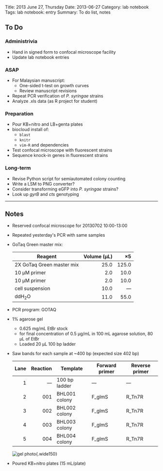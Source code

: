 Title: 2013 June 27, Thursday
Date: 2013-06-27
Category: lab notebook
Tags: lab notebook: entry
Summary: To do list, notes

## To Do ##

### Administrivia ###

- Hand in signed form to confocal microscope facility
- Update lab notebook entries

### ASAP ###

- For Malaysian manuscript:
    - One-sided t-test on growth curves
    - Review manuscript revisions
- Repeat PCR verification of _P. syringae_ strains
- Analyze .xls data (as R project for student)

### Preparation ###
 
- Pour KB+nitro and LB+genta plates
- biocloud install of:
    - `blast`
    - `knitr`
    - `vim-R` and dependencies
- Test confocal microscope with fluorescent strains
- Sequence knock-in genes in fluorescent strains

### Long-term ###

- Revise Python script for semiautomated colony counting
- Write a LSM to PNG converter?
- Consider transforming eGFP into _P. syringae_ strains? 
- Look up _gyrB_ and _cts_ genotyping

***

## Notes ##

- Reserved confocal microscope for 20130702 10:00-13:00
- Repeated yesterday's PCR with same samples
- GoTaq Green master mix:

    Reagent                   |Volume (&micro;L) |&times;5 
    --------------------------|-----------------:|--------:
    2X GoTaq Green master mix |              25.0|    125.0
    10 &micro;M primer        |               2.0|     10.0     
    10 &micro;M primer        |               2.0|     10.0
    cell suspension           |              10.0|  &mdash;
    ddH<sub>2</sub>O          |              11.0|     55.0

- PCR program: GOTAQ
- 1% agarose gel
    - 0.625 mg/mL EtBr stock
    - for final concentration of 0.5 &micro;g/mL in 100 mL agarose solution, 80
      &micro;L of EtBr
    - Loaded 20 &micro;L 100 bp ladder
- Saw bands for each sample at ~400 bp (expected size 402 bp)

    Lane |Reaction |Template      |Forward primer |Reverse primer
    ----:|--------:|--------------|---------------|---------------
        1|&mdash;  |100 bp ladder |&mdash;        |&mdash;
        2|001      |BHL001 colony |F_glmS         |R_Tn7R
        3|002      |BHL002 colony |F_glmS         |R_Tn7R
        4|003      |BHL003 colony |F_glmS         |R_Tn7R
        5|004      |BHL004 colony |F_glmS         |R_Tn7R

    ![gel photo](http://hanalee.info/static/images/20130627/gel.jpg "gel
photo"){.wide150}

- Poured KB+nitro plates (15 mL/plate)
